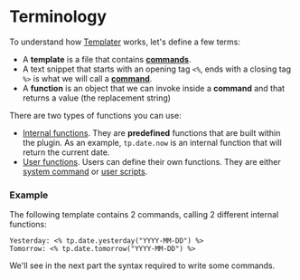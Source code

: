 # Terminology

To understand how [Templater](https://github.com/SilentVoid13/Templater) works, let's define a few terms:

- A **template** is a file that contains **[commands](./commands/overview.md)**.
- A text snippet that starts with an opening tag `<%`, ends with a closing tag `%>` is what we will call a **[command](./commands/overview.md)**.
- A **function** is an object that we can invoke inside a **command** and that returns a value (the replacement string)

There are two types of functions you can use:

- [Internal functions](./internal-functions/overview.md). They are **predefined** functions that are built within the plugin. As an example, `tp.date.now` is an internal function that will return the current date.
- [User functions](./user-functions/overview.md). Users can define their own functions. They are either [system command](./user-functions/system-user-functions.md) or [user scripts](./user-functions/script-user-functions.md).

### Example

The following template contains 2 commands, calling 2 different internal functions:

```
Yesterday: <% tp.date.yesterday("YYYY-MM-DD") %>
Tomorrow: <% tp.date.tomorrow("YYYY-MM-DD") %>
```

We'll see in the next part the syntax required to write some commands.
